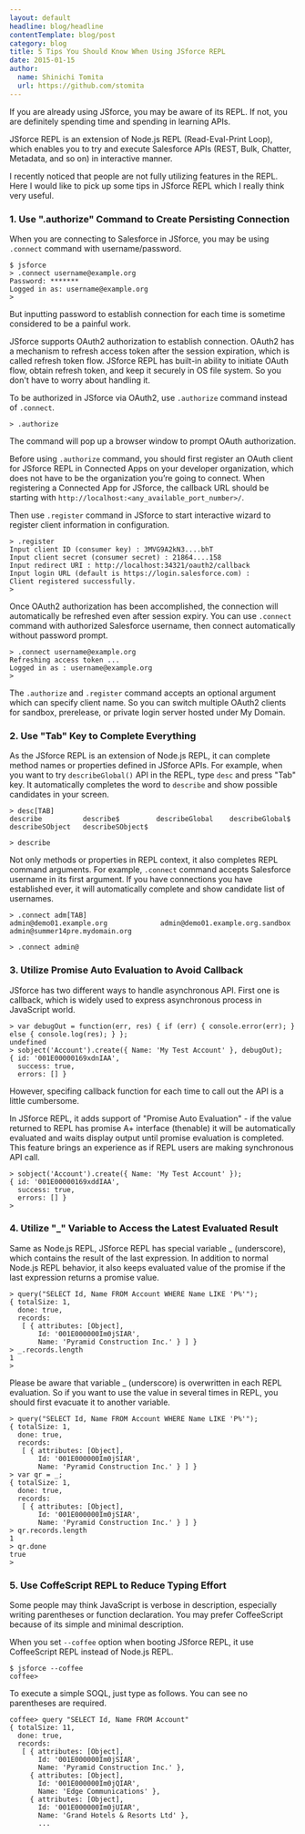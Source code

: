 ```yaml
---
layout: default
headline: blog/headline
contentTemplate: blog/post
category: blog
title: 5 Tips You Should Know When Using JSforce REPL 
date: 2015-01-15
author:
  name: Shinichi Tomita
  url: https://github.com/stomita
---
```


If you are already using JSforce, you may be aware of its REPL. If not, you are definitely spending time and spending in learning APIs.

JSforce REPL is an extension of Node.js REPL (Read-Eval-Print Loop), which enables you to try and execute Salesforce APIs (REST, Bulk, Chatter, Metadata, and so on) in interactive manner.

I recently noticed that people are not fully utilizing features in the REPL. Here I would like to pick up some tips in JSforce REPL which I really think very useful.

### 1. Use ".authorize" Command to Create Persisting Connection

When you are connecting to Salesforce in JSforce, you may be using `.connect` command with username/password.

```
$ jsforce
> .connect username@example.org
Password: *******
Logged in as: username@example.org
> 
```

But inputting password to establish connection for each time is sometime considered to be a painful work.

JSforce supports OAuth2 authorization to establish connection. OAuth2 has a mechanism to refresh access token after the session expiration, which is called refresh token flow. JSforce REPL has built-in ability to initiate OAuth flow, obtain refresh token, and keep it securely in OS file system. So you don't have to worry about handling it.

To be authorized in JSforce via OAuth2, use `.authorize` command instead of `.connect`.

```
> .authorize
```

The command will pop up a browser window to prompt OAuth authorization.

Before using `.authorize` command, you should first register an OAuth client for JSforce REPL in Connected Apps on your developer organization, which does not have to be the organization you’re going to connect. When registering a Connected App for JSforce, the callback URL should be starting with `http://localhost:<any_available_port_number>/`.

Then use `.register` command in JSforce to start interactive wizard to register client information in configuration.

```
> .register
Input client ID (consumer key) : 3MVG9A2kN3....bhT
Input client secret (consumer secret) : 21864....158
Input redirect URI : http://localhost:34321/oauth2/callback
Input login URL (default is https://login.salesforce.com) : 
Client registered successfully.
>
```

Once OAuth2 authorization has been accomplished, the connection will automatically be refreshed even after session expiry. You can use `.connect` command with authorized Salesforce username, then connect automatically without password prompt.

```
> .connect username@example.org
Refreshing access token ... 
Logged in as : username@example.org
>
```

The `.authorize` and `.register` command accepts an optional argument which can specify client name. So you can switch multiple OAuth2 clients for sandbox, prerelease, or private login server hosted under My Domain.


### 2. Use "Tab" Key to Complete Everything

As the JSforce REPL is an extension of Node.js REPL, it can complete method names or properties defined in JSforce APIs. For example, when you want to try `describeGlobal()` API in the REPL, type `desc` and press "Tab" key. It automatically completes the word to `describe` and show possible candidates in your screen.

```
> desc[TAB]
describe          describe$         describeGlobal    describeGlobal$   describeSObject   describeSObject$

> describe
```

Not only methods or properties in REPL context, it also completes REPL command arguments. For example, `.connect` command accepts Salesforce username in its first argument. If you have connections you have established ever, it will automatically complete and show candidate list of usernames.

```
> .connect adm[TAB]
admin@demo01.example.org             admin@demo01.example.org.sandbox              admin@summer14pre.mydomain.org

> .connect admin@
```

### 3. Utilize Promise Auto Evaluation to Avoid Callback

JSforce has two different ways to handle asynchronous API. First one is callback, which is widely used to express asynchronous process in JavaScript world.

```
> var debugOut = function(err, res) { if (err) { console.error(err); } else { console.log(res); } }; 
undefined
> sobject('Account').create({ Name: 'My Test Account' }, debugOut);
{ id: '001E00000169xdnIAA',
  success: true,
  errors: [] }
```

However, specifing callback function for each time to call out the API is a little cumbersome.

In JSforce REPL, it adds support of "Promise Auto Evaluation" - if the value returned to REPL has promise A+ interface (thenable) it will be automatically evaluated and waits display output until promise evaluation is completed. This feature brings an experience as if REPL users are making synchronous API call.

```
> sobject('Account').create({ Name: 'My Test Account' });
{ id: '001E00000169xddIAA',
  success: true,
  errors: [] }
> 
```

### 4. Utilize "_" Variable to Access the Latest Evaluated Result

Same as Node.js REPL, JSforce REPL has special variable _ (underscore), which contains the result of the last expression. In addition to normal Node.js REPL behavior, it also keeps evaluated value of the promise if the last expression returns a promise value.

```
> query("SELECT Id, Name FROM Account WHERE Name LIKE 'P%'");
{ totalSize: 1,
  done: true,
  records: 
   [ { attributes: [Object],
       Id: '001E000000Im0jSIAR',
       Name: 'Pyramid Construction Inc.' } ] }
> _.records.length
1
>
```

Please be aware that variable _ (underscore) is overwritten in each REPL evaluation. So if you want to use the value in several times in REPL, you should first evacuate it to another variable.

```
> query("SELECT Id, Name FROM Account WHERE Name LIKE 'P%'");
{ totalSize: 1,
  done: true,
  records: 
   [ { attributes: [Object],
       Id: '001E000000Im0jSIAR',
       Name: 'Pyramid Construction Inc.' } ] }
> var qr = _;
{ totalSize: 1,
  done: true,
  records: 
   [ { attributes: [Object],
       Id: '001E000000Im0jSIAR',
       Name: 'Pyramid Construction Inc.' } ] }
> qr.records.length
1
> qr.done
true
>
```


### 5. Use CoffeScript REPL to Reduce Typing Effort

Some people may think JavaScript is verbose in description, especially writing parentheses or function declaration. You may prefer CoffeeScript because of its simple and minimal description.

When you set `--coffee` option when booting JSforce REPL, it use CoffeeScript REPL instead of Node.js REPL.

```
$ jsforce --coffee
coffee>
```

To execute a simple SOQL, just type as follows. You can see no parentheses are required.

```
coffee> query "SELECT Id, Name FROM Account"
{ totalSize: 11,
  done: true,
  records: 
   [ { attributes: [Object],
       Id: '001E000000Im0jSIAR',
       Name: 'Pyramid Construction Inc.' },
     { attributes: [Object],
       Id: '001E000000Im0jQIAR',
       Name: 'Edge Communications' },
     { attributes: [Object],
       Id: '001E000000Im0jUIAR',
       Name: 'Grand Hotels & Resorts Ltd' },
       ...
```



